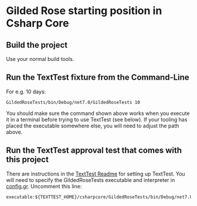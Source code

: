 # Gilded Rose starting position in Csharp Core

## Build the project

Use your normal build tools. 

## Run the TextTest fixture from the Command-Line

For e.g. 10 days:

```
GildedRoseTests/bin/Debug/net7.0/GildedRoseTests 10
```

You should make sure the command shown above works when you execute it in a terminal before trying to use TextTest (see below). If your tooling has placed the executable somewhere else, you will need to adjust the path above.


## Run the TextTest approval test that comes with this project

There are instructions in the [TextTest Readme](../texttests/README.md) for setting up TextTest. You will need to specify the GildedRoseTests executable and interpreter in [config.gr](../texttests/config.gr). Uncomment this line:

    executable:${TEXTTEST_HOME}/csharpcore/GildedRoseTests/bin/Debug/net7.0/GildedRoseTests

